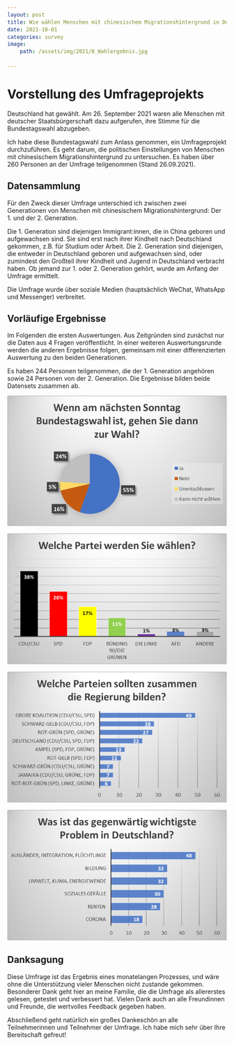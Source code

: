 ```yaml
---
layout: post
title: Wie wählen Menschen mit chinesischem Migrationshintergrund in Deutschland?
date: 2021-10-01 
categories: survey
image:
    path: /assets/img/2021/0_Wahlergebnis.jpg

---
```


# Vorstellung des Umfrageprojekts

Deutschland hat gewählt. Am 26. September 2021 waren alle Menschen mit deutscher Staatsbürgerschaft dazu aufgerufen, ihre Stimme für die Bundestagswahl abzugeben.

Ich habe diese Bundestagswahl zum Anlass genommen, ein Umfrageprojekt durchzuführen. Es geht darum, die politischen Einstellungen von Menschen mit chinesischem Migrationshintergrund zu untersuchen. Es haben über 260 Personen an der Umfrage teilgenommen (Stand 26.09.2021).

## Datensammlung

Für den Zweck dieser Umfrage unterschied ich zwischen zwei Generationen von Menschen mit chinesischem Migrationshintergrund: Der 1. und der 2. Generation. 

Die 1. Generation sind diejenigen Immigrant:innen, die in China geboren und aufgewachsen sind. Sie sind erst nach ihrer Kindheit nach Deutschland gekommen, z.B. für Studium oder Arbeit. Die 2. Generation sind diejenigen, die entweder in Deutschland geboren und aufgewachsen sind, oder zumindest den Großteil ihrer Kindheit und Jugend in Deutschland verbracht haben. Ob jemand zur 1. oder 2. Generation gehört, wurde am Anfang der Umfrage ermittelt. 

Die Umfrage wurde über soziale Medien (hauptsächlich WeChat, WhatsApp und Messenger) verbreitet.

## Vorläufige Ergebnisse

Im Folgenden die ersten Auswertungen. Aus Zeitgründen sind zunächst nur die Daten aus 4 Fragen veröffentlicht. In einer weiteren Auswertungsrunde werden die anderen Ergebnisse folgen, gemeinsam mit einer differenzierten Auswertung zu den beiden Generationen.

Es haben 244 Personen teilgenommen, die der 1. Generation angehören sowie 24 Personen von der 2. Generation. Die Ergebnisse bilden beide Datensets zusammen ab.

![Frage 3](../assets/img/2021/0_3.png)

![Frage 4](../assets/img/2021/0_4.png)

![Frage 5](../assets/img/2021/0_5.png)

![Frage 8](../assets/img/2021/0_8.png)


## Danksagung

Diese Umfrage ist das Ergebnis eines monatelangen Prozesses, und wäre ohne die Unterstützung vieler Menschen nicht zustande gekommen. Besonderer Dank geht hier an meine Familie, die die Umfrage als allererstes gelesen, getestet und verbessert hat. Vielen Dank auch an alle Freundinnen und Freunde, die wertvolles Feedback gegeben haben. 

Abschließend geht natürlich ein großes Dankeschön an alle Teilnehmerinnen und Teilnehmer der Umfrage. Ich habe mich sehr über Ihre Bereitschaft gefreut!